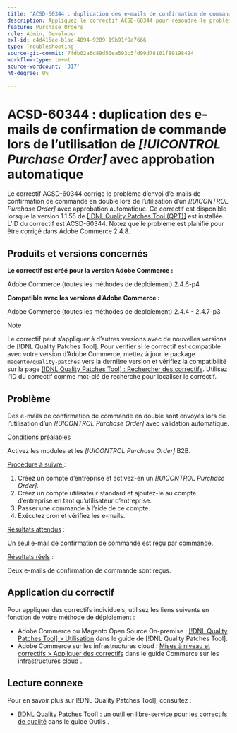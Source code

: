 ```yaml
---
title: 'ACSD-60344 : duplication des e-mails de confirmation de commande lors de l’utilisation de [!UICONTROL Purchase Order] avec approbation automatique'
description: Appliquez le correctif ACSD-60344 pour résoudre le problème d’Adobe Commerce où des doublons d’e-mails de confirmation de commande sont envoyés lors de l’utilisation d’un [!UICONTROL Purchase Order] avec approbation automatique.
feature: Purchase Orders
role: Admin, Developer
exl-id: c4d415ee-b1ac-4094-9209-19b91f9a7666
type: Troubleshooting
source-git-commit: 7fdb02a6d89d50ea593c5fd99d78101f89198424
workflow-type: tm+mt
source-wordcount: '317'
ht-degree: 0%

---
```


# ACSD-60344 : duplication des e-mails de confirmation de commande lors de l’utilisation de *[!UICONTROL Purchase Order]* avec approbation automatique

Le correctif ACSD-60344 corrige le problème d’envoi d’e-mails de confirmation de commande en double lors de l’utilisation d’un *[!UICONTROL Purchase Order]* avec approbation automatique. Ce correctif est disponible lorsque la version 1.1.55 de [[!DNL Quality Patches Tool (QPT)]](/help/tools/quality-patches-tool/quality-patches-tool-to-self-serve-quality-patches.md) est installée. L’ID du correctif est ACSD-60344. Notez que le problème est planifié pour être corrigé dans Adobe Commerce 2.4.8.

## Produits et versions concernés

**Le correctif est créé pour la version Adobe Commerce :**

Adobe Commerce (toutes les méthodes de déploiement) 2.4.6-p4

**Compatible avec les versions d’Adobe Commerce :**

Adobe Commerce (toutes les méthodes de déploiement) 2.4.4 - 2.4.7-p3


>[!NOTE]
>
>Le correctif peut s’appliquer à d’autres versions avec de nouvelles versions de [!DNL Quality Patches Tool]. Pour vérifier si le correctif est compatible avec votre version d’Adobe Commerce, mettez à jour le package `magento/quality-patches` vers la dernière version et vérifiez la compatibilité sur la page [[!DNL Quality Patches Tool] : Rechercher des correctifs](https://experienceleague.adobe.com/tools/commerce-quality-patches/index.html). Utilisez l’ID du correctif comme mot-clé de recherche pour localiser le correctif.

## Problème

Des e-mails de confirmation de commande en double sont envoyés lors de l’utilisation d’un *[!UICONTROL Purchase Order]* avec validation automatique.

<u>Conditions préalables</u>

Activez les modules et les *[!UICONTROL Purchase Order]* B2B.

<u>Procédure à suivre </u> :

1. Créez un compte d’entreprise et activez-en un *[!UICONTROL Purchase Order]*.
1. Créez un compte utilisateur standard et ajoutez-le au compte d’entreprise en tant qu’utilisateur d’entreprise.
1. Passer une commande à l’aide de ce compte.
1. Exécutez cron et vérifiez les e-mails.

<u>Résultats attendus</u> :

Un seul e-mail de confirmation de commande est reçu par commande.

<u>Résultats réels</u> :

Deux e-mails de confirmation de commande sont reçus.

## Application du correctif

Pour appliquer des correctifs individuels, utilisez les liens suivants en fonction de votre méthode de déploiement :

* Adobe Commerce ou Magento Open Source On-premise : [[!DNL Quality Patches Tool] > Utilisation](/help/tools/quality-patches-tool/usage.md) dans le guide de [!DNL Quality Patches Tool].
* Adobe Commerce sur les infrastructures cloud : [Mises à niveau et correctifs > Appliquer des correctifs](https://experienceleague.adobe.com/docs/commerce-cloud-service/user-guide/develop/upgrade/apply-patches.html) dans le guide Commerce sur les infrastructures cloud .


## Lecture connexe

Pour en savoir plus sur [!DNL Quality Patches Tool], consultez :

* [[!DNL Quality Patches Tool] : un outil en libre-service pour les correctifs de qualité](/help/tools/quality-patches-tool/quality-patches-tool-to-self-serve-quality-patches.md) dans le guide Outils .
